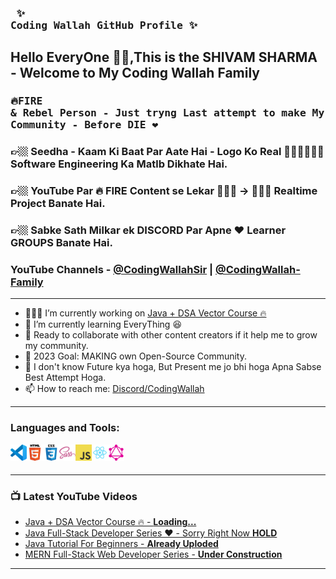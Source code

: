 ###  <pre>                                  ✨ Coding Wallah GitHub Profile   ✨      </pre>

## Hello EveryOne 👋🏼,This is the SHIVAM SHARMA - Welcome to My Coding Wallah Family
### <pre>🔥FIRE & Rebel Person - Just tryng Last attempt to make My OWN Open-Source Community - Before DIE ❤️</pre>
### 👉🏼 Seedha - Kaam Ki Baat Par Aate Hai - Logo Ko Real 🧑🏼‍💻👩🏼‍💻 Software Engineering Ka Matlb Dikhate Hai.
### 👉🏼 YouTube Par 🔥 FIRE Content se Lekar 👨🏼‍🏫 -> 🧑🏼‍💻 Realtime Project Banate Hai.
### 👉🏼 Sabke Sath Milkar ek DISCORD Par Apne ❤️ Learner GROUPS Banate Hai.

### YouTube Channels - <a href="https://www.youtube.com/@CodingWallahSir"> @CodingWallahSir</a> | <a href="https://www.youtube.com/@CodingWallahSir"> @CodingWallah-Family</a>

<hr/>
  
- 👨🏼‍🏫 I’m currently working on [Java + DSA Vector Course 🔥](https://www.youtube.com/playlist?list=PLX9bvTDoPQkK4i3wh2ENbWDGQw4mljVhz)
- 🚀 I’m currently learning EveryThing 😆
- 💞️ Ready to collaborate with other content creators if it help me to grow my community.
- 🥅 2023 Goal: MAKING own Open-Source Community.
- 🔮 I don't know Future kya hoga, But Present me jo bhi hoga Apna Sabse Best Attempt Hoga.
- 📫 How to reach me: <a href="https://discord.com/invite/czkRnasjD9"> Discord/CodingWallah </a>

<hr/>

### Languages and Tools:

<img align="left" alt="Visual Studio Code" width="26px" src="https://raw.githubusercontent.com/github/explore/80688e429a7d4ef2fca1e82350fe8e3517d3494d/topics/visual-studio-code/visual-studio-code.png" />
<img align="left" alt="HTML5" width="26px" src="https://raw.githubusercontent.com/github/explore/80688e429a7d4ef2fca1e82350fe8e3517d3494d/topics/html/html.png" />
<img align="left" alt="CSS3" width="26px" src="https://raw.githubusercontent.com/github/explore/80688e429a7d4ef2fca1e82350fe8e3517d3494d/topics/css/css.png" />
<img align="left" alt="Sass" width="26px" src="https://raw.githubusercontent.com/github/explore/80688e429a7d4ef2fca1e82350fe8e3517d3494d/topics/sass/sass.png" />
<img align="left" alt="JavaScript" width="26px" src="https://raw.githubusercontent.com/github/explore/80688e429a7d4ef2fca1e82350fe8e3517d3494d/topics/javascript/javascript.png" />
<img align="left" alt="React" width="26px" src="https://raw.githubusercontent.com/github/explore/80688e429a7d4ef2fca1e82350fe8e3517d3494d/topics/react/react.png" />
<img align="left" alt="GraphQL" width="26px" src="https://raw.githubusercontent.com/github/explore/80688e429a7d4ef2fca1e82350fe8e3517d3494d/topics/graphql/graphql.png" />

<br />
<br />

---

### 📺 Latest YouTube Videos
<!-- YOUTUBE:START -->
- [Java + DSA Vector Course 🔥 - **Loading...** ](https://www.youtube.com/playlist?list=PLX9bvTDoPQkK4i3wh2ENbWDGQw4mljVhz) 
- [Java Full-Stack Developer Series ❤️ - Sorry Right Now **HOLD**](https://www.youtube.com/playlist?list=PLhvdldYcnZMku_viVb2tU7NuW5DZxwIfw)
- [Java Tutorial For Beginners - **Already Uploded** ](https://www.youtube.com/playlist?list=PLhvdldYcnZMmxgR8iP46Vr3fCZkbACiSo)
- [MERN Full-Stack Web Developer Series - **Under Construction**](#)
<!-- YOUTUBE:END -->

---

<!---
CodingWallah/CodingWallah is a ✨ special ✨ repository because its `README.md` (this file) appears on your GitHub profile.
You can click the Preview link to take a look at your changes.
--->
